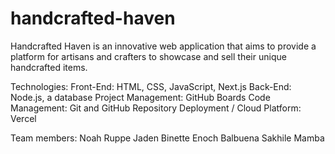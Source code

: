 # handcrafted-haven
Handcrafted Haven is an innovative web application that aims to provide a platform for artisans and crafters to showcase and sell their unique handcrafted items.

Technologies:
Front-End: HTML, CSS, JavaScript, Next.js
Back-End: Node.js, a database
Project Management: GitHub Boards
Code Management: Git and GitHub Repository
Deployment / Cloud Platform: Vercel

Team members:
Noah Ruppe
Jaden Binette
Enoch Balbuena
Sakhile Mamba
